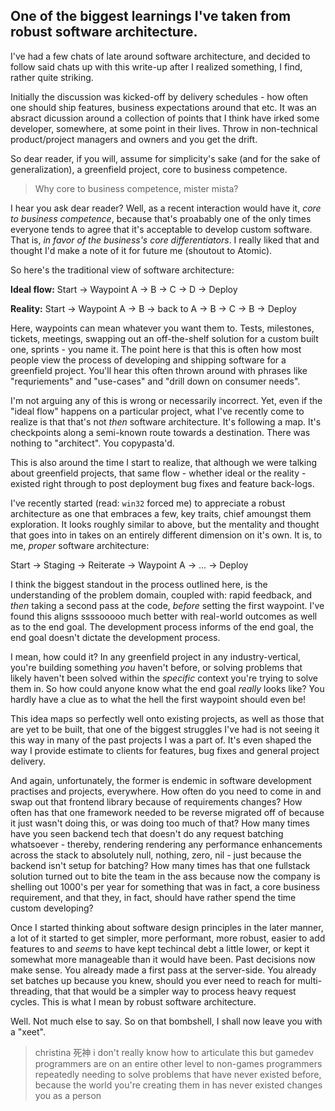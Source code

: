 ## One of the biggest learnings I've taken from robust software architecture. 

I've had a few chats of late around software architecture, and decided to follow said chats up with this write-up after I realized something, I find, rather quite striking.

Initially the discussion was kicked-off by delivery schedules - how often one should ship features, business expectations around that etc. It was an absract dicussion around a collection of points that I think have irked some developer, somewhere, at some point in their lives. Throw in non-technical product/project managers and owners and you get the drift. 

So dear reader, if you will, assume for simplicity's sake (and for the sake of generalization), a greenfield project, core to business competence.

> Why core to business competence, mister mista?

I hear you ask dear reader? Well, as a recent interaction would have it, *core to business competence*, because that's proabably one of the only times everyone tends to agree that it's acceptable to develop custom software. That is, *in favor of the business's core differentiators*. I really liked that and thought I'd make a note of it for future me (shoutout to Atomic). 

So here's the traditional view of software architecture:

**Ideal flow:**
Start → Waypoint A → B → C → D → Deploy

**Reality:**
Start → Waypoint A → B → back to A → B → C → B → Deploy

Here, waypoints can mean whatever you want them to. Tests, milestones, tickets, meetings, swapping out an off-the-shelf solution for a custom built one, sprints - you name it. The point here is that this is often how most people view the process of developing and shipping software for a greenfield project. You'll hear this often thrown around with phrases like "requriements" and "use-cases" and "drill down on consumer needs". 

I'm not arguing any of this is wrong or necessarily incorrect. Yet, even if the "ideal flow" happens on a particular project, what I've recently come to realize is that that's not *then* software architecture. It's following a map. It's checkpoints along a semi-known route towards a destination. There was nothing to "architect". You copypasta'd. 

This is also around the time I start to realize, that although we were talking about greenfield projects, that same flow - whether ideal or the reality - existed right through to post deployment bug fixes and feature back-logs.

I've recently started (read: `win32` forced me) to appreciate a robust architecture as one that embraces a few, key traits, chief amoungst them exploration. It looks roughly similar to above, but the mentality and thought that goes into in takes on an entirely different dimension on it's own. It is, to me, *proper* software architecture:

Start → Staging → Reiterate → Waypoint A → ... → Deploy

I think the biggest standout in the process outlined here, is the understanding of the problem domain, coupled with: rapid feedback, and *then* taking a second pass at the code, *before* setting the first waypoint.
I've found this aligns ssssooooo much better with real-world outcomes as well as to the end goal. The development process informs of the end goal, the end goal doesn't dictate the development process.

I mean, how could it? In any greenfield project in any industry-vertical, you're building something *you* haven't before, or solving problems that likely haven't been solved within the *specific* context you're trying to solve them in. So how could anyone know what the end goal *really* looks like? You hardly have a clue as to what the hell the first waypoint should even be!

This idea maps so perfectly well onto existing projects, as well as those that are yet to be built, that one of the biggest struggles I've had is not seeing it this way in many of the past projects I was a part of. It's even shaped the way I provide estimate to clients for features, bug fixes and general project delivery.

And again, unfortunately, the former is endemic in software development practises and projects, everywhere. How often do you need to come in and swap out that frontend library because of requirements changes? How often has that one framework needed to be reverse migrated off of because it just wasn't doing this, or was doing too much of that? How many times have you seen backend tech that doesn't do any request batching whatsoever - thereby, rendering rendering any performance enhancements across the stack to absolutely null, nothing, zero, nil - just because the backend isn't setup for batching? How many times has that one fullstack solution turned out to bite the team in the ass because now the company is shelling out 1000's per year for something that was in fact, a core business requirement, and that they, in fact, should have rather spend the time custom developing?

Once I started thinking about software design principles in the later manner, a lot of it started to get simpler, more performant, more robust, easier to add features to and *seems* to have kept techincal debt a little lower, or kept it somewhat more manageable than it would have been. Past decisions now make sense. You already made a first pass at the server-side. You already set batches up because you knew, should you ever need to reach for multi-threading, that that would be a simpler way to process heavy request cycles. This is what I mean by robust software architecture. 

Well. Not much else to say. So on that bombshell, I shall now leave you with a "xeet".

> christina 死神
> i don't really know how to articulate this but gamedev programmers are on an entire other level to non-games programmers
> repeatedly needing to solve problems that have never existed before, because the world you're creating them in has never existed changes you as a person